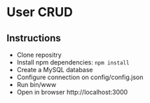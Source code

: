 User CRUD
=========

Instructions
------------

- Clone repositry
- Install npm dependencies: `npm install`
- Create a MySQL database
- Configure connection on config/config.json
- Run bin/www
- Open in browser http://localhost:3000
